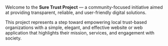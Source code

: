 Welcome to the **Sure Trust Project** — a community-focused initiative aimed at providing transparent, reliable, and user-friendly digital solutions.

This project represents a step toward empowering local trust-based organizations with a simple, elegant, and effective website or web application that highlights their mission, services, and engagement with society.
